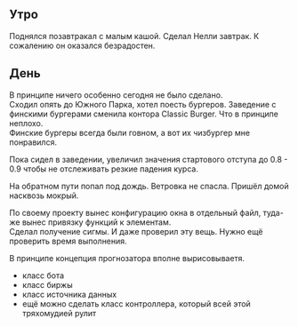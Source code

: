 ## Утро
Поднялся позавтракал с малым кашой. Сделал Нелли завтрак. К сожалению он оказался безрадостен.
## День
В принципе ничего особенно сегодня не было сделано.  
Сходил опять до Южного Парка, хотел поесть бургеров. Заведение с финскими бургерами сменила контора Classic Burger. Что в принципе неплохо.  
Финские бургеры всегда были говном, а вот их чизбургер мне понравился.

Пока сидел в заведении, увеличил значения стартового отступа до 0.8 - 0.9 чтобы не отслеживать резкие падения курса.

На обратном пути попал под дождь. Ветровка не спасла. Пришёл домой насквозь мокрый.

По своему проекту вынес конфигурацию окна в отдельный файл, туда-же вынес привязку функций к элементам.  
Сделал получение сигмы. И даже проверил эту вещь. Нужно ещё проверить время выполнения.

В принципе концепция прогнозатора вполне вырисовываетя.
 - класс бота
 - класс биржы
 - класс источника данных
 - ещё можно сделать класс контроллера, который всей этой тряхомудией рулит